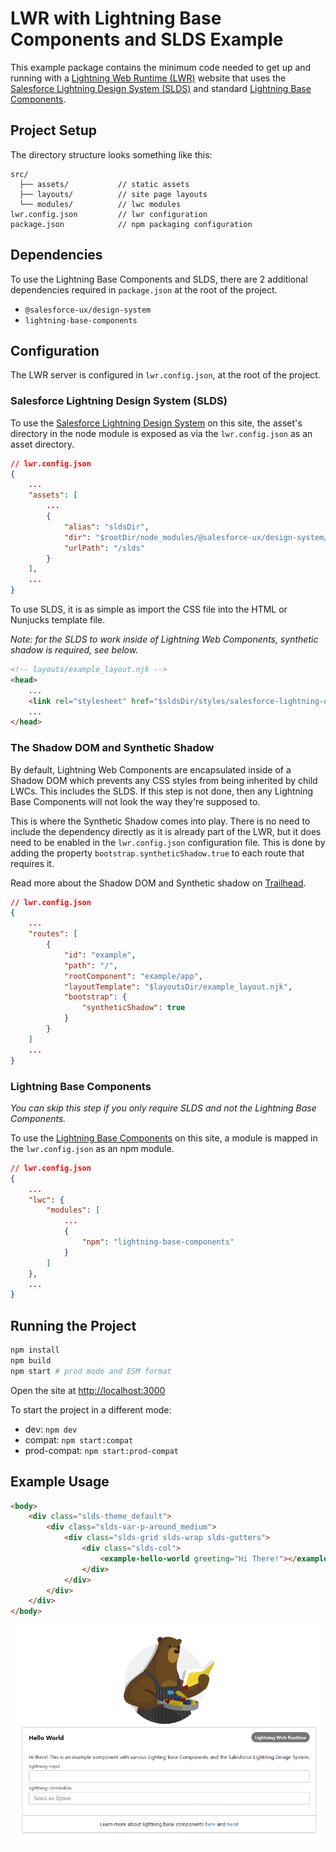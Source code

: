 # LWR with Lightning Base Components and SLDS Example

This example package contains the minimum code needed to get up and running with a [Lightning Web Runtime (LWR)](https://developer.salesforce.com/docs/platform/lwr/overview) website that uses the [Salesforce Lightning Design System (SLDS)](https://www.lightningdesignsystem.com/) and standard [Lightning Base Components](https://www.npmjs.com/package/lightning-base-components).

## Project Setup

The directory structure looks something like this:

```
src/
  ├── assets/           // static assets
  ├── layouts/          // site page layouts
  └── modules/          // lwc modules
lwr.config.json         // lwr configuration
package.json            // npm packaging configuration
```

## Dependencies

To use the Lightning Base Components and SLDS, there are 2 additional dependencies required in `package.json` at the root of the project.

- `@salesforce-ux/design-system`
- `lightning-base-components`

## Configuration

The LWR server is configured in `lwr.config.json`, at the root of the project.

### Salesforce Lightning Design System (SLDS)

To use the [Salesforce Lightning Design System](https://www.lightningdesignsystem.com/) on this site, the asset's directory in the node module is exposed as via the `lwr.config.json` as an asset directory.

```json
// lwr.config.json
{
    ...
    "assets": [
        ...
        {
            "alias": "sldsDir",
            "dir": "$rootDir/node_modules/@salesforce-ux/design-system/assets",
            "urlPath": "/slds"
        }
    ],
    ...
}
```

To use SLDS, it is as simple as import the CSS file into the HTML or Nunjucks template file.

_Note: for the SLDS to work inside of Lightning Web Components, synthetic shadow is required, see below._

```HTML
<!-- layouts/example_layout.njk -->
<head>
    ...
    <link rel="stylesheet" href="$sldsDir/styles/salesforce-lightning-design-system.min.css" />
    ...
</head>
``` 

### The Shadow DOM and Synthetic Shadow

By default, Lightning Web Components are encapsulated inside of a Shadow DOM which prevents any CSS styles from being inherited by child LWCs. This includes the SLDS. If this step is not done, then any Lightning Base Components will not look the way they're supposed to.

This is where the Synthetic Shadow comes into play. There is no need to include the dependency directly as it is already part of the LWR, but it does need to be enabled in the `lwr.config.json` configuration file. This is done by adding the property `bootstrap.syntheticShadow.true` to each route that requires it.

Read more about the Shadow DOM and Synthetic shadow on [Trailhead](https://trailhead.salesforce.com/en/content/learn/modules/b2b2c-commerce-for-developers/b2b2c-dev-understand-shadow-dom).

```json
// lwr.config.json
{
    ...
    "routes": [
        {
            "id": "example",
            "path": "/",
            "rootComponent": "example/app",
            "layoutTemplate": "$layoutsDir/example_layout.njk",
            "bootstrap": {
                "syntheticShadow": true
            }
        }
    ]
    ...
}
```

### Lightning Base Components

_You can skip this step if you only require SLDS and not the Lightning Base Components._

To use the [Lightning Base Components](https://www.npmjs.com/package/lightning-base-components) on this site, a module is mapped in the `lwr.config.json` as an npm module.

```json
// lwr.config.json
{
    ...
    "lwc": {
        "modules": [
            ...
            {
                "npm": "lightning-base-components"
            }
        ]
    },
    ...
}
```

## Running the Project

```bash
npm install
npm build
npm start # prod mode and ESM format
```

Open the site at [http://localhost:3000](http://localhost:3000)

To start the project in a different mode:

-   dev: `npm dev`
-   compat: `npm start:compat`
-   prod-compat: `npm start:prod-compat`

## Example Usage

```html
<body>
    <div class="slds-theme_default">
        <div class="slds-var-p-around_medium">
            <div class="slds-grid slds-wrap slds-gutters">
                <div class="slds-col">
                    <example-hello-world greeting="Hi There!"></example-hello-world>
                </div>
            </div>
        </div>
    </div>
</body>
```

![Example of the main screen](/sample.png?raw=true "Example of the main screen")